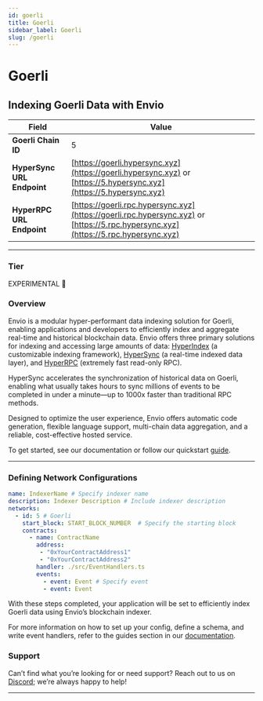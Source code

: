 ```yaml
---
id: goerli
title: Goerli
sidebar_label: Goerli
slug: /goerli
---
```


# Goerli

## Indexing Goerli Data with Envio

| **Field**                     | **Value**                                                                                          |
|-------------------------------|----------------------------------------------------------------------------------------------------|
| **Goerli Chain ID**     | 5                                                                                            |
| **HyperSync URL Endpoint**    | [https://goerli.hypersync.xyz](https://goerli.hypersync.xyz) or [https://5.hypersync.xyz](https://5.hypersync.xyz) |
| **HyperRPC URL Endpoint**     | [https://goerli.rpc.hypersync.xyz](https://goerli.rpc.hypersync.xyz) or [https://5.rpc.hypersync.xyz](https://5.rpc.hypersync.xyz) |

---

### Tier

EXPERIMENTAL 🧪

### Overview

Envio is a modular hyper-performant data indexing solution for Goerli, enabling applications and developers to efficiently index and aggregate real-time and historical blockchain data. Envio offers three primary solutions for indexing and accessing large amounts of data: [HyperIndex](/docs/HyperIndex/overview) (a customizable indexing framework), [HyperSync](/docs/HyperSync/overview) (a real-time indexed data layer), and [HyperRPC](/docs/HyperSync/overview-hyperrpc) (extremely fast read-only RPC).

HyperSync accelerates the synchronization of historical data on Goerli, enabling what usually takes hours to sync millions of events to be completed in under a minute—up to 1000x faster than traditional RPC methods.

Designed to optimize the user experience, Envio offers automatic code generation, flexible language support, multi-chain data aggregation, and a reliable, cost-effective hosted service.

To get started, see our documentation or follow our quickstart [guide](/docs/HyperIndex/contract-import).

---

### Defining Network Configurations

```yaml
name: IndexerName # Specify indexer name
description: Indexer Description # Include indexer description
networks:
  - id: 5 # Goerli  
    start_block: START_BLOCK_NUMBER  # Specify the starting block
    contracts:
      - name: ContractName
        address:
         - "0xYourContractAddress1"
         - "0xYourContractAddress2"
        handler: ./src/EventHandlers.ts
        events:
          - event: Event # Specify event
          - event: Event
```

With these steps completed, your application will be set to efficiently index Goerli data using Envio’s blockchain indexer.

For more information on how to set up your config, define a schema, and write event handlers, refer to the guides section in our [documentation](/docs/HyperIndex/configuration-file).

### Support

Can’t find what you’re looking for or need support? Reach out to us on [Discord](https://discord.com/invite/Q9qt8gZ2fX); we’re always happy to help!

---
